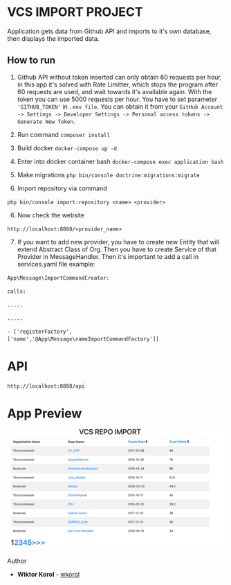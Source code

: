 # VCS IMPORT PROJECT
Application gets data from Github API and imports to it's own database, then displays the imported data.

## How to run

1. Github API without token inserted can only obtain 60 requests per hour, in this app it's solved with Rate Limitter, which stops the program after 60 requests are used, and wait towards it's available again. With the token you can use 5000 requests per hour. You have to set parameter `'GITHUB_TOKEN'` in `.env file`. You can obtain it from your `GitHub Account -> Settings -> Developer Settings -> Personal access tokens -> Generate New Token`. 

2. Run command 
`composer install`

3. Build docker
`docker-compose up -d`

4. Enter into docker container bash
`docker-compose exec application bash`

5. Make migrations
`php bin/console doctrine:migrations:migrate`

6. Import repository via command

`php bin/console import:repository <name> <provider>`

6. Now check the website

`http://localhost:8888/<provider_name>`

7. If you want to add new provider, you have to create new Entity that will extend Abstract Class of Org. Then you have to create Service of that Provider in MessageHandler. Then it's important to add a call in services.yaml file example:

`App\Message\ImportCommandCreator:`

`calls:`

`.....`

`.....`

`- ['registerFactory', ['name','@App\Message\nameImportCommandFactory']]`


# API

`http://localhost:8888/api`

# App Preview

![preview.png](preview.png)

Author
* **Wiktor Korol** - [wkorol](https://github.com/wkorol)

